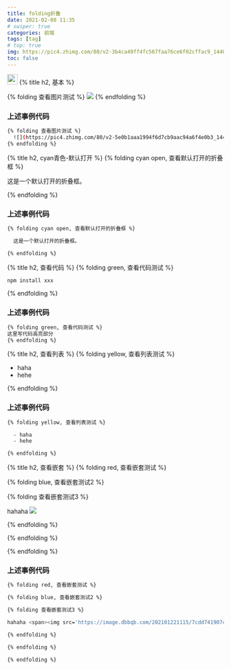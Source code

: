 ```yaml
---
title: folding折叠
date: 2021-02-08 11:35
# swiper: true
categories: 前端
tags: [tag]
# top: true
img: https://pic4.zhimg.com/80/v2-3b4ca49ff4fc567faa76ce6f02cffac9_1440w.jpg?source=1940ef5c
toc: false
---
```


<span><img src='https://cdn.jsdelivr.net/gh/deepkolos/wechat-emoji/emoji/不屑.png' style='height:24px'></span>
{% title h2, 基本 %}

{% folding 查看图片测试 %}
  ![](https://pic4.zhimg.com/80/v2-5e0b1aaa1994f6d7cb9aac94a6f4e0b3_1440w.jpg)
{% endfolding %}
### 上述事例代码
```bash
{% folding 查看图片测试 %}
  ![](https://pic4.zhimg.com/80/v2-5e0b1aaa1994f6d7cb9aac94a6f4e0b3_1440w.jpg)
{% endfolding %}
```

{% title h2, cyan青色-默认打开 %}
{% folding cyan open, 查看默认打开的折叠框 %}

  这是一个默认打开的折叠框。

{% endfolding %}
### 上述事例代码
```bash
{% folding cyan open, 查看默认打开的折叠框 %}

  这是一个默认打开的折叠框。

{% endfolding %}
```
{% title h2, 查看代码 %}
{% folding green, 查看代码测试 %}
```bash
npm install xxx
```
{% endfolding %}
### 上述事例代码
```bash
{% folding green, 查看代码测试 %}
这里写代码高亮部分
{% endfolding %}
```

{% title h2, 查看列表 %}
{% folding yellow, 查看列表测试 %}

  - haha
  - hehe

{% endfolding %}
###  上述事例代码
```bash
{% folding yellow, 查看列表测试 %}

  - haha
  - hehe

{% endfolding %}
```
{% title h2, 查看嵌套 %}
{% folding red, 查看嵌套测试 %}

{% folding blue, 查看嵌套测试2 %}

{% folding 查看嵌套测试3 %}

hahaha <span><img src='https://image.dbbqb.com/202101221115/7cdd741907c2ea150d054d24c4da6594/4d0G' ></span>

{% endfolding %}

{% endfolding %}

{% endfolding %}
###  上述事例代码
```bash
{% folding red, 查看嵌套测试 %}

{% folding blue, 查看嵌套测试2 %}

{% folding 查看嵌套测试3 %}

hahaha <span><img src='https://image.dbbqb.com/202101221115/7cdd741907c2ea150d054d24c4da6594/4d0G' ></span>

{% endfolding %}

{% endfolding %}

{% endfolding %}
```